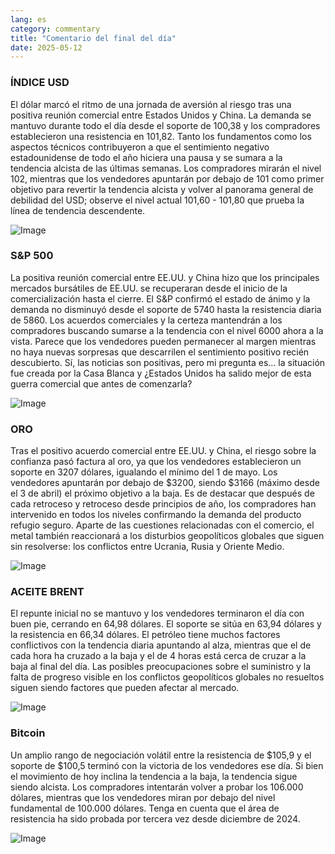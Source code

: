 ```yaml
---
lang: es
category: commentary
title: "Comentario del final del día"
date: 2025-05-12
---
```


### ÍNDICE USD

El dólar marcó el ritmo de una jornada de aversión al riesgo tras una positiva reunión comercial entre Estados Unidos y China. La demanda se mantuvo durante todo el día desde el soporte de 100,38 y los compradores establecieron una resistencia en 101,82. Tanto los fundamentos como los aspectos técnicos contribuyeron a que el sentimiento negativo estadounidense de todo el año hiciera una pausa y se sumara a la tendencia alcista de las últimas semanas. Los compradores mirarán el nivel 102, mientras que los vendedores apuntarán por debajo de 101 como primer objetivo para revertir la tendencia alcista y volver al panorama general de debilidad del USD; observe el nivel actual 101,60 - 101,80 que prueba la línea de tendencia descendente. 

![Image](https://markleighedu.github.io/img/May-2025/12-May-2025/usdindex.jpg)

### S&P 500

La positiva reunión comercial entre EE.UU. y China hizo que los principales mercados bursátiles de EE.UU. se recuperaran desde el inicio de la comercialización hasta el cierre. El S&P confirmó el estado de ánimo y la demanda no disminuyó desde el soporte de 5740 hasta la resistencia diaria de 5860. Los acuerdos comerciales y la certeza mantendrán a los compradores buscando sumarse a la tendencia con el nivel 6000 ahora a la vista. Parece que los vendedores pueden permanecer al margen mientras no haya nuevas sorpresas que descarrilen el sentimiento positivo recién descubierto. Sí, las noticias son positivas, pero mi pregunta es... la situación fue creada por la Casa Blanca y ¿Estados Unidos ha salido mejor de esta guerra comercial que antes de comenzarla? 

![Image](https://markleighedu.github.io/img/May-2025/12-May-2025/sp500.jpg)

### ORO

Tras el positivo acuerdo comercial entre EE.UU. y China, el riesgo sobre la confianza pasó factura al oro, ya que los vendedores establecieron un soporte en 3207 dólares, igualando el mínimo del 1 de mayo. Los vendedores apuntarán por debajo de $3200, siendo $3166 (máximo desde el 3 de abril) el próximo objetivo a la baja. Es de destacar que después de cada retroceso y retroceso desde principios de año, los compradores han intervenido en todos los niveles confirmando la demanda del producto refugio seguro. Aparte de las cuestiones relacionadas con el comercio, el metal también reaccionará a los disturbios geopolíticos globales que siguen sin resolverse: los conflictos entre Ucrania, Rusia y Oriente Medio. 

![Image](https://markleighedu.github.io/img/May-2025/12-May-2025/gold.jpg)

### ACEITE BRENT

El repunte inicial no se mantuvo y los vendedores terminaron el día con buen pie, cerrando en 64,98 dólares. El soporte se sitúa en 63,94 dólares y la resistencia en 66,34 dólares. El petróleo tiene muchos factores conflictivos con la tendencia diaria apuntando al alza, mientras que el de cada hora ha cruzado a la baja y el de 4 horas está cerca de cruzar a la baja al final del día. Las posibles preocupaciones sobre el suministro y la falta de progreso visible en los conflictos geopolíticos globales no resueltos siguen siendo factores que pueden afectar al mercado. 

![Image](https://markleighedu.github.io/img/May-2025/12-May-2025/brentoil.jpg)

### Bitcoin

Un amplio rango de negociación volátil entre la resistencia de $105,9 y el soporte de $100,5 terminó con la victoria de los vendedores ese día. Si bien el movimiento de hoy inclina la tendencia a la baja, la tendencia sigue siendo alcista. Los compradores intentarán volver a probar los 106.000 dólares, mientras que los vendedores miran por debajo del nivel fundamental de 100.000 dólares. Tenga en cuenta que el área de resistencia ha sido probada por tercera vez desde diciembre de 2024.

![Image](https://markleighedu.github.io/img/May-2025/12-May-2025/bitcoin.jpg)

